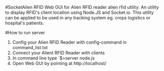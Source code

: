 #SocketAlien RFID Web GUI for Alien RFID reader 
alien rfid utility: An utility to display RFID's client location using Node.JS and Socket.io. This utility can be applied to be used in any tracking system eg. crops logistics or hospital's patients.

#How to run server
1. Config your Alien RFID Reader with config-command in command_list.txt
2. Connect your Alient RFID Reader with clients
3. In command line type
`$>server node.js
4. Open Web GUI by pointing at http://localhost/


